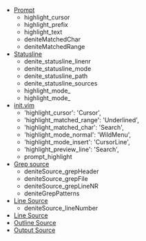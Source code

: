 - [Prompt](denite.nvim/rplugin/python3/denite/ui/prompt.py)
  - highlight_cursor
  - highlight_prefix
  - highlight_text
  - deniteMatchedChar
  - deniteMatchedRange
- [Statusline](denite.nvim/rplugin/python3/denite/ui/default.py)
  - denite_statusline_linenr
  - denite_statusline_mode
  - denite_statusline_path
  - denite_statusline_sources
  - highlight_mode_
  - highlight_mode_
- [init.vim](denite.nvim/autoload/denite/init.vim)
  - 'highlight_cursor': 'Cursor',
  - 'highlight_matched_range': 'Underlined',
  - 'highlight_matched_char': 'Search',
  - 'highlight_mode_normal': 'WildMenu',
  - 'highlight_mode_insert': 'CursorLine',
  - 'highlight_preview_line': 'Search',
  -  prompt_highlight
- [Grep source](denite.nvim/rplugin/python3/denite/source/grep.py)
  - deniteSource_grepHeader
  - deniteSource_grepFile
  - deniteSource_grepLineNR
  - deniteGrepPatterns
- [Line Source](denite.nvim/rplugin/python3/source/line.py)
  - deniteSource_lineNumber
- [Line Source](denite.nvim/rplugin/python3/source/line.py)
- [Outline Source](denite.nvim/rplugin/python3/source/outline.py)
- [Output Source](denite.nvim/rplugin/python3/source/output.py)
